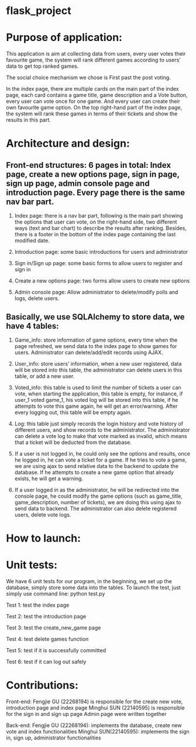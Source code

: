 # flask_project


# Purpose of application: 
This application is aim at collecting data from users, every user votes their favourite game, the system will rank different games according to users’ data to get top ranked games. 

The social choice mechanism we chose is First past the post voting.

 In the index page, there are multiple cards on the main part of the index page, each card contains a game title, game description and a Vote button, every user can vote once for one game. And every user can create their own favourite game option. On the top right-hand part of the index page, the system will rank these games in terms of their tickets and show the results in this part. 

# Architecture and design:
 ## Front-end structures: 6 pages in total: Index page, create a new options page, sign in page, sign up page, admin console page and introduction page. Every page there is the same nav bar part. 

1. Index page: there is a nav bar part, following is the main part showing the options that user can vote, on the right-hand side, two different ways (text and bar chart) to describe the results after ranking. Besides, there is a footer in the bottom of the index page containing the last modified date.

2. Introduction page: some basic introductions for users and administrator

3. Sign in/Sign up page: some basic forms to allow users to register and sign in

4. Create a new options page: two forms allow users to create new options

5. Admin console page: Allow administrator to delete/modify polls and logs, delete users.

 ## Basically, we use SQLAlchemy to store data, we have 4 tables:

1. Game_info: store information of game options, every time when the page refreshed, we send data to the index page to show games for users. Administrator can delete/add/edit records using AJAX.

2. User_info: store users’ information, when a new user registered, data will be stored into this table, the administrator can delete users in this table, or add a new user.

3. Voted_info: this table is used to limit the number of tickets a user can vote, when starting the application, this table is empty, for instance, if user_1 voted game_1, his voted log will be stored into this table, if he attempts to vote this game again, he will get an error/warning. After every logging out, this table will be empty again.

4. Log: this table just simply records the login history and vote history of different users, and show records to the administrator. The administrator can delete a vote log to make that vote marked as invalid, which means that a ticket will be deducted from the database.

5. If a user is not logged in, he could only see the options and results, once he logged in, he can vote a ticket for a game. If he tries to vote a game, we are using ajax to send relative data to the backend to update the database. If he attempts to create a new game option that already exists, he will get a warning.

6. If a user logged in as the administrator, he will be redirected into the console page, he could modify the game options (such as game_title, game_description, number of tickets), we are doing this using ajax to send data to backend. The administrator can also delete registered users, delete vote logs.

# How to launch:



# Unit tests: 
 We have 6 unit tests for our program, in the beginning, we set up the database, simply store some data into the tables. 
To launch the test, just simply use command line: python test.py

Test 1: test the index page

Test 2: test the introduction page

Test 3: test the create_new_game page

Test 4: test delete games function

Test 5: test if it is successfully committed

Test 6: test if it can log out safely 

# Contributions: 

Front-end: 
Fengjie GU (22268194) is responsible for the create new vote, introduction page and index page
Minghui SUN (22140595) is responsible for the sign in and sign up page
Admin page were written together

Back-end: 
Fengjie GU (22268194): implements the database, create new vote and index functionalities
Minghui SUN(22140595): implements the sign in, sign up, administrator functionalities

